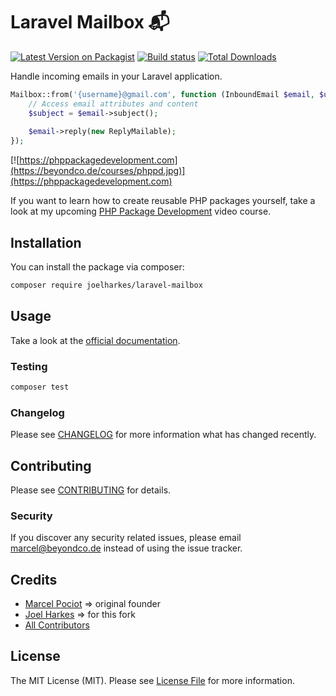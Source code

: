 # Laravel Mailbox 📬

[![Latest Version on Packagist](https://img.shields.io/packagist/v/joelharkes/laravel-mailbox.svg?style=flat-square)](https://packagist.org/packages/beyondcode/laravel-mailbox)
[![Build status](https://github.com/eurides-eu/laravel-mailbox/actions/workflows/run-tests.yml/badge.svg)](https://github.com/eurides-eu/laravel-mailbox/actions/workflows/run-tests.yml)
[![Total Downloads](https://img.shields.io/packagist/dt/joelharkes/laravel-mailbox.svg?style=flat-square)](https://packagist.org/packages/beyondcode/laravel-mailbox)

Handle incoming emails in your Laravel application.

``` php
Mailbox::from('{username}@gmail.com', function (InboundEmail $email, $username) {
    // Access email attributes and content
    $subject = $email->subject();
    
    $email->reply(new ReplyMailable);
});
```

[![https://phppackagedevelopment.com](https://beyondco.de/courses/phppd.jpg)](https://phppackagedevelopment.com)

If you want to learn how to create reusable PHP packages yourself, take a look at my upcoming [PHP Package Development](https://phppackagedevelopment.com) video course.


## Installation

You can install the package via composer:

```bash
composer require joelharkes/laravel-mailbox
```

## Usage

Take a look at the [official documentation](https://docs.beyondco.de/laravel-mailbox).

### Testing

``` bash
composer test
```

### Changelog

Please see [CHANGELOG](CHANGELOG.md) for more information what has changed recently.

## Contributing

Please see [CONTRIBUTING](CONTRIBUTING.md) for details.

### Security

If you discover any security related issues, please email marcel@beyondco.de instead of using the issue tracker.

## Credits

- [Marcel Pociot](https://github.com/mpociot) => original founder
- [Joel Harkes](https://github.com/joelharkes) => for this fork
- [All Contributors](../../contributors)

## License

The MIT License (MIT). Please see [License File](LICENSE.md) for more information.
